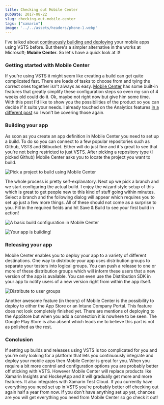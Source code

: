 ```yaml
---
title: Checking out Mobile Center
pubDate: 2017-08-22
slug: checking-out-mobile-center
tags: ["xamarin"]
image: '../../assets/headers/phone-1.webp'
---
```


I've talked about [continuously building and deploying](https://www.thewissen.io/xamarin-devops-build-agent/) your mobile apps using VSTS before. But there's a simpler alternative in the works at Microsoft; **Mobile Center**. So let's have a quick look at it!

### Getting started with Mobile Center

If you're using VSTS it might seem like creating a build can get quite complicated fast. There are loads of tasks to choose from and tying the correct ones together isn't always as easy. [Mobile Center](https://mobile.azure.com) has some built-in features that greatly simplify these configuration steps so even my son of 4 weeks old could do it. Ok, maybe not right now but give him some time. With this post I'd like to show you the possibilities of the product so you can decide if it suits your needs. I already touched on the Analytics features [in a different post](https://www.thewissen.io/crash-reporting-analytics-xamarin/) so I won't be covering those again.

### Building your app

As soon as you create an app definition in Mobile Center you need to set up a build. To do so you can connect to a few popular repositories such as Github, VSTS and Bitbucket. Either will do just fine and it's great to see that you're not being restricted to just VSTS. After picking a repository type (I picked Github) Mobile Center asks you to locate the project you want to build.

![Pick a project to build using Mobile Center](/images/posts/pickproject-1.png)

The whole process is pretty self-explanatory. Next up we pick a branch and we start configuring the actual build. I enjoy the wizard style setup of this which is great to get people new to this kind of stuff going within minutes. Select a branch and the following dialog will appear which requires you to set up just a few more things. All of these should not come as a surprise to you. Fill in the required fields and hit Save & Build to see your first build in action!

![A basic build configuration in Mobile Center](/images/posts/configbuild.png)

![Your app is building!](/images/posts/building.png)

### Releasing your app

Mobile Center enables you to deploy your app to a variety of different destinations. One way to distribute your app uses distribution groups to separate your testers into logical groups. You can push a release to one or more of these distribution groups which will inform these users that a new version of the app is available. You can even use the Distribution SDK in your app to notify users of a new version right from within the app itself.

![Distribute to user groups](/images/posts/distribute.png)

Another awesome feature (in theory) of Mobile Center is the possibility to deploy to either the App Store or an Intune Company Portal. This feature does not look completely finished yet. There are mentions of deploying to the AppStore but when you add a connection it is nowhere to be seen. The Google Play Store is also absent which leads me to believe this part is not as polished as the rest.

### Conclusion

If setting up builds and releases using VSTS is too complicated for you and you're only looking for a platform that lets you continuously integrate and deploy your mobile apps then Mobile Center is great for you. When you require a bit more control and configuration options you are probably better off sticking with VSTS. However Mobile Center will replace products like Xamarin Insights and HockeyApp and it will gradually get more and more features. It also integrates with Xamarin Test Cloud. If you currently have everything you need set up in VSTS you're probably better off checking out again half a year from now. If you don't have anything set up yet, chances are you will get everything you need from Mobile Center so go check it out!